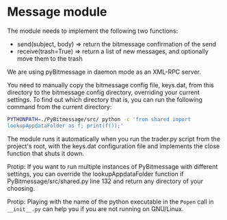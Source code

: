 Message module
==============

The module needs to implement the following two functions:

- send(subject, body) => return the bitmessage confirmation of the send
- receive(trash=True) => return a list of new messages, and optionally move
  them to the trash

We are using pyBitmessage in daemon mode as an XML-RPC server.

You need to manually copy the bitmessage config file, keys.dat, from this
directory to the bitmessage config directory, overriding your current settings.
To find out which directory that is, you can run the following command from the
current directory:

```sh
PYTHONPATH=./PyBitmessage/src/ python -c 'from shared import
lookupAppdataFolder as f; print(f());'
```

The module runs it automatically when you run the trader.py script from the
project's root, with the keys.dat configuration file and implements the close
function that shuts it down.

Protip: If you want to run multiple instances of PyBitmessage with different
settings, you can override the lookupAppdataFolder function if
PyBitmessage/src/shared.py line 132 and return any directory of your choosing.

Protip: Playing with the name of the python executable in the `Popen` call in
`__init__.py` can help you if you are not running on GNU/Linux.
